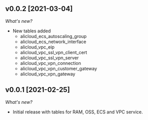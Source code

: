 ## v0.0.2 [2021-03-04]

_What's new?_

- New tables added
  - alicloud_ecs_autoscaling_group
  - alicloud_ecs_network_interface
  - alicloud_vpc_eip
  - alicloud_vpc_ssl_vpn_client_cert
  - alicloud_vpc_ssl_vpn_server
  - alicloud_vpc_vpn_connection
  - alicloud_vpc_vpn_customer_gateway
  - alicloud_vpc_vpn_gateway

## v0.0.1 [2021-02-25]

_What's new?_

- Initial release with tables for RAM, OSS, ECS and VPC service.
